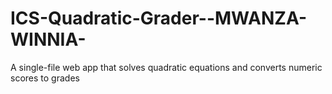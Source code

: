 # ICS-Quadratic-Grader--MWANZA-WINNIA-
A single-file web app that solves quadratic equations and converts numeric scores to grades
